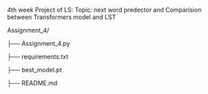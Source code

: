 4th week Project of LS: 
Topic: next word predector and 
Comparision between Transformers model and LST 

Assignment_4/

├── Assignment_4.py

├── requirements.txt

├── best_model.pt

├── README.md
